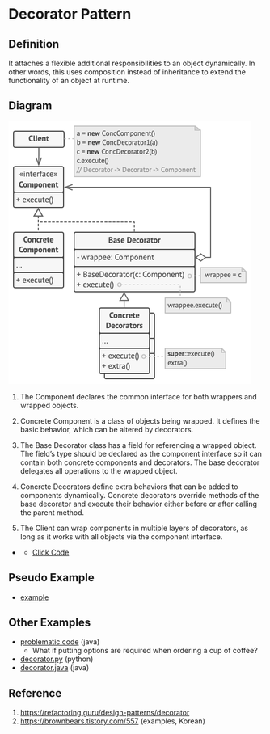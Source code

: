 # Decorator Pattern

## Definition
It attaches a flexible additional responsibilities to an object dynamically. 
In other words, this uses composition instead of inheritance to extend the functionality of an object at runtime.

## Diagram
![alt text](concept/structure.png)

1. The Component declares the common interface for both wrappers and wrapped objects.

2. Concrete Component is a class of objects being wrapped. It defines the basic behavior, which can be altered by decorators.

3. The Base Decorator class has a field for referencing a wrapped object. The field’s type should be declared as the component interface so it can contain both concrete components and decorators. The base decorator delegates all operations to the wrapped object.

4. Concrete Decorators define extra behaviors that can be added to components dynamically. Concrete decorators override methods of the base decorator and execute their behavior either before or after calling the parent method.

5. The Client can wrap components in multiple layers of decorators, as long as it works with all objects via the component interface.

- - [Click Code](concept/example.py)

## Pseudo Example
- [example](pseudocode)

## Other Examples
- [problematic code](other_examples/problem.java) (java)
  - What if putting options are required when ordering a cup of coffee?
- [decorator.py](other_examples/decorator.py) (python)
- [decorator.java](other_examples/decorator.java) (java)

## Reference
1. https://refactoring.guru/design-patterns/decorator
2. https://brownbears.tistory.com/557 (examples, Korean)
